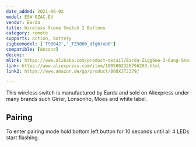 ```yaml
---
date_added: 2021-06-02
model: ESW-0ZAC-EU
vendor: Earda
title: Wireless Scene Switch 2 Buttons
category: remote
supports: action, battery
zigbeemodel: ['TS0042','_TZ3000_dfgbtub0']
compatible: [deconz]
deconz: 
mlink: https://www.alibaba.com/product-detail/Earda-Ziggbee-3-Gang-Smart-Wall_1600101179511.html
link: https://www.aliexpress.com/item/1005002326756203.html
link2: https://www.amazon.de/gp/product/B08XJTJ379/

---
```

This wireless switch is manufactured by Earda and sold on Aliexpress under many brands such Girier, Lonsonho, Moes and white label. 

## Pairing 
To enter pairing mode hold bottom left button for 10 seconds until all 4 LEDs start flashing.